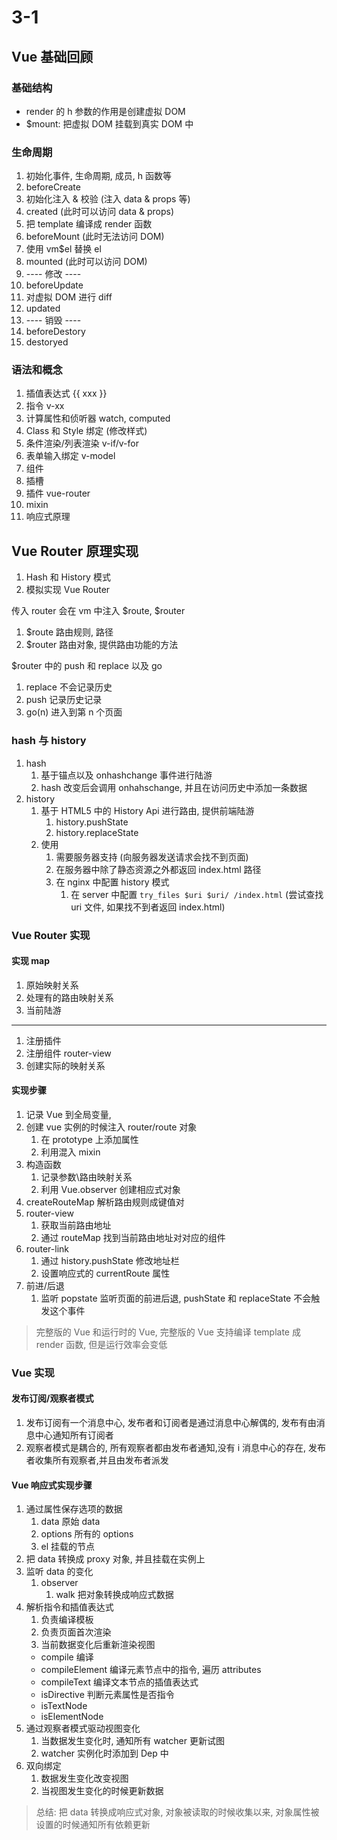 # 3-1

## Vue 基础回顾

### 基础结构

- render 的 h 参数的作用是创建虚拟 DOM
- \$mount: 把虚拟 DOM 挂载到真实 DOM 中

### 生命周期

1. 初始化事件, 生命周期, 成员, h 函数等
2. beforeCreate
3. 初始化注入 & 校验 (注入 data & props 等)
4. created (此时可以访问 data & props)
5. 把 template 编译成 render 函数
6. beforeMount (此时无法访问 DOM)
7. 使用 vm\$el 替换 el
8. mounted (此时可以访问 DOM)
9. ---- 修改 ----
10. beforeUpdate
11. 对虚拟 DOM 进行 diff
12. updated
13. ---- 销毁 ----
14. beforeDestory
15. destoryed

### 语法和概念

1. 插值表达式 {{ xxx }}
2. 指令 v-xx
3. 计算属性和侦听器 watch, computed
4. Class 和 Style 绑定 (修改样式)
5. 条件渲染/列表渲染 v-if/v-for
6. 表单输入绑定 v-model
7. 组件 <Component>
8. 插槽 <slot>
9. 插件 vue-router
10. mixin
11. 响应式原理

## Vue Router 原理实现

1. Hash 和 History 模式
2. 模拟实现 Vue Router

传入 router 会在 vm 中注入 $route, $router

1. \$route 路由规则, 路径
2. \$router 路由对象, 提供路由功能的方法

\$router 中的 push 和 replace 以及 go

1. replace 不会记录历史
2. push 记录历史记录
3. go(n) 进入到第 n 个页面

### hash 与 history

1. hash
   1. 基于锚点以及 onhashchange 事件进行陆游
   2. hash 改变后会调用 onhahschange, 并且在访问历史中添加一条数据
2. history
   1. 基于 HTML5 中的 History Api 进行路由, 提供前端陆游
      1. history.pushState
      2. history.replaceState
   2. 使用
      1. 需要服务器支持 (向服务器发送请求会找不到页面)
      2. 在服务器中除了静态资源之外都返回 index.html 路径
      3. 在 nginx 中配置 history 模式
         1. 在 server 中配置 `try_files $uri $uri/ /index.html` (尝试查找 uri 文件, 如果找不到者返回 index.html)

### Vue Router 实现

#### 实现 map

1. 原始映射关系
2. 处理有的路由映射关系
3. 当前陆游

---

1. 注册插件
2. 注册组件 router-view
3. 创建实际的映射关系

#### 实现步骤

1. 记录 Vue 到全局变量,
2. 创建 vue 实例的时候注入 router/route 对象
   1. 在 prototype 上添加属性
   2. 利用混入 mixin
3. 构造函数
   1. 记录参数\路由映射关系
   2. 利用 Vue.observer 创建相应式对象
4. createRouteMap 解析路由规则成键值对
5. router-view
   1. 获取当前路由地址
   2. 通过 routeMap 找到当前路由地址对对应的组件
6. router-link
   1. 通过 history.pushState 修改地址栏
   2. 设置响应式的 currentRoute 属性
7. 前进/后退
   1. 监听 popstate 监听页面的前进后退, pushState 和 replaceState 不会触发这个事件

> 完整版的 Vue 和运行时的 Vue, 完整版的 Vue 支持编译 template 成 render 函数, 但是运行效率会变低

### Vue 实现

#### 发布订阅/观察者模式

1. 发布订阅有一个消息中心, 发布者和订阅者是通过消息中心解偶的, 发布有由消息中心通知所有订阅者
2. 观察者模式是耦合的, 所有观察者都由发布者通知,没有 i 消息中心的存在, 发布者收集所有观察者,并且由发布者派发

#### Vue 响应式实现步骤

1. 通过属性保存选项的数据
   1. data 原始 data
   2. options 所有的 options
   3. el 挂载的节点
2. 把 data 转换成 proxy 对象, 并且挂载在实例上
3. 监听 data 的变化
   1. observer
      1. walk 把对象转换成响应式数据
4. 解析指令和插值表达式
   1. 负责编译模板
   2. 负责页面首次渲染
   3. 当前数据变化后重新渲染视图
   - compile 编译
   - compileElement 编译元素节点中的指令, 遍历 attributes
   - compileText 编译文本节点的插值表达式
   - isDirective 判断元素属性是否指令
   - isTextNode
   - isElementNode
5. 通过观察者模式驱动视图变化
   1. 当数据发生变化时, 通知所有 watcher 更新试图
   2. watcher 实例化时添加到 Dep 中
6. 双向绑定
   1. 数据发生变化改变视图
   2. 当视图发生变化的时候更新数据

> 总结: 把 data 转换成响应式对象, 对象被读取的时候收集以来, 对象属性被设置的时候通知所有依赖更新

